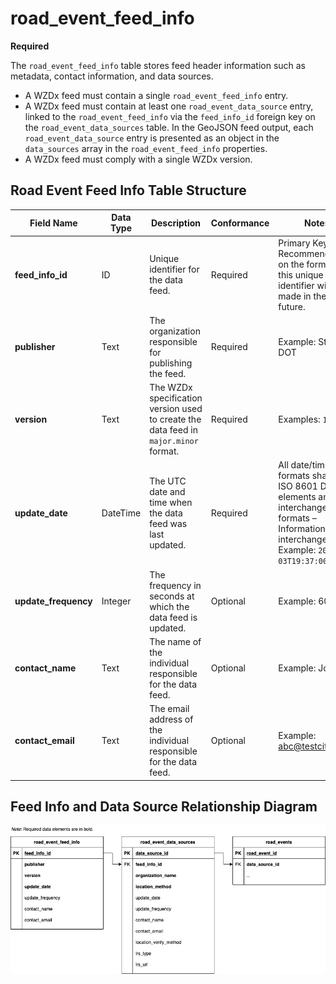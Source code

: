 # road_event_feed_info
**Required**

The  `road_event_feed_info` table stores feed header information such as metadata, contact information, and data sources.

- A WZDx feed must contain a single `road_event_feed_info` entry.
- A WZDx feed must contain at least one `road_event_data_source` entry, linked to the `road_event_feed_info` via the `feed_info_id` foreign key on the `road_event_data_sources` table. In the GeoJSON feed output, each `road_event_data_source` entry is presented as an object in the `data_sources` array in the `road_event_feed_info` properties.
- A WZDx feed must comply with a single WZDx version.

## Road Event Feed Info Table Structure
Field Name | Data Type | Description | Conformance | Notes
--- | --- | --- | --- | ---
**feed_info_id** |	ID |	Unique identifier for the data feed. | Required | Primary Key Recommendations on the format of this unique identifier will be made in the future. |
**publisher** | Text | The organization responsible for publishing the feed. | Required | Example: State DOT
**version** | Text | The WZDx specification version used to create the data feed in `major.minor` format. | Required | Examples: `1.1`, `2.0`
**update_date** |	DateTime | The UTC date and time when the data feed was last updated. |	Required | All date/time formats shall use ISO 8601 Data elements and interchange formats – Information interchange. Example: `2016-11-03T19:37:00Z`
**update_frequency** | Integer | The frequency in seconds at which the data feed is updated. | Optional | Example: 60
**contact_name** | Text | The name of the individual responsible for the data feed. | Optional | Example: Jo Help
**contact_email** | Text  | The email address of the individual responsible for the data feed. | Optional | Example: abc@testcity1.gov

## Feed Info and Data Source Relationship Diagram
![Image metadata model](/images/feed_source_event_relationship.jpg)
